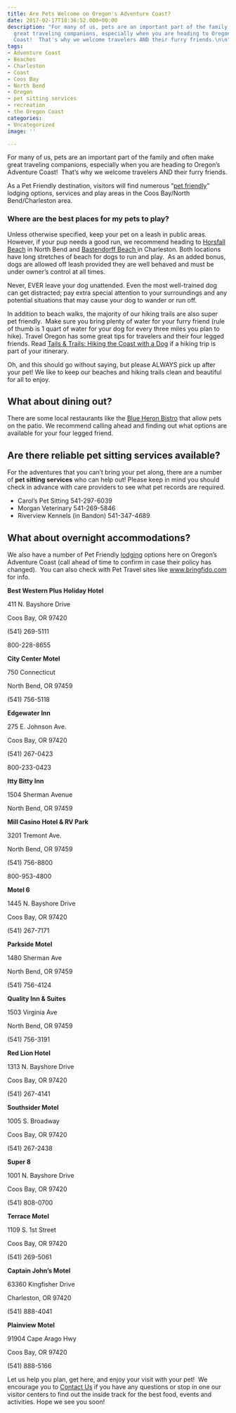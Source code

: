```yaml
---
title: Are Pets Welcome on Oregon's Adventure Coast?
date: 2017-02-17T18:36:52.000+00:00
description: "For many of us, pets are an important part of the family and often make
  great traveling companions, especially when you are heading to Oregon’s Adventure
  Coast!  That's why we welcome travelers AND their furry friends.\n\n"
tags:
- Adventure Coast
- Beaches
- Charleston
- Coast
- Coos Bay
- North Bend
- Oregon
- pet sitting services
- recreation
- the Oregon Coast
categories:
- Uncategorized
image: ''

---
```

For many of us, pets are an important part of the family and often make great traveling companions, especially when you are heading to Oregon’s Adventure Coast!  That’s why we welcome travelers AND their furry friends.

As a Pet Friendly destination, visitors will find numerous “<a href="/travelers-guide-traveling-with-pets/" target="_blank" rel="noopener noreferrer">pet friendly</a>” lodging options, services and play areas in the Coos Bay/North Bend/Charleston area.

### Where are the best places for my pets to play?

Unless otherwise specified, keep your pet on a leash in public areas. However, if your pup needs a good run, we recommend heading to <a href="http://www.oregonsadventurecoast.com/listings/horsfall-beach/" target="_blank" rel="noopener noreferrer">Horsfall Beach</a> in North Bend and <a href="http://www.oregonsadventurecoast.com/listings/bastendorff-beach/" target="_blank" rel="noopener noreferrer">Bastendorff Beach </a>in Charleston. Both locations have long stretches of beach for dogs to run and play.  As an added bonus, dogs are allowed off leash provided they are well behaved and must be under owner’s control at all times.

Never, EVER leave your dog unattended. Even the most well-trained dog can get distracted; pay extra special attention to your surroundings and any potential situations that may cause your dog to wander or run off.

In addition to beach walks, the majority of our hiking trails are also super pet friendly.  Make sure you bring plenty of water for your furry friend (rule of thumb is 1 quart of water for your dog for every three miles you plan to hike). Travel Oregon has some great tips for travelers and their four legged friends. Read <a href="http://traveloregon.com/trip-ideas/oregon-stories/tails-trails-hiking-the-coast-with-a-dog/" target="_blank" rel="noopener noreferrer">Tails & Trails: Hiking the Coast with a Dog</a> if a hiking trip is part of your itinerary.

Oh, and this should go without saying, but please ALWAYS pick up after your pet! We like to keep our beaches and hiking trails clean and beautiful for all to enjoy.

## What about dining out?

There are some local restaurants like the <a id="link-448" href="http://www.blueheronbistro.net/" target="_blank" rel="noopener noreferrer">Blue Heron Bistro</a> that allow pets on the patio. We recommend calling ahead and finding out what options are available for your four legged friend.

## Are there reliable pet sitting services available?

For the adventures that you can’t bring your pet along, there are a number of **pet sitting services** who can help out! Please keep in mind you should check in advance with care providers to see what pet records are required.

* Carol’s Pet Sitting 541-297-6039
* Morgan Veterinary 541-269-5846
* Riverview Kennels (in Bandon) 541-347-4689

## What about overnight accommodations?

We also have a number of Pet Friendly <a href="http://www.oregonsadventurecoast.com/lodging/" target="_blank" rel="noopener noreferrer">lodging</a> options here on Oregon’s Adventure Coast (call ahead of time to confirm in case their policy has changed).  You can also check with Pet Travel sites like <a href="https://www.bringfido.com/destination/city/coos_bay_or_us/" target="_blank" rel="noopener noreferrer">www.bringfido.com</a> for info.

**Best Western Plus Holiday Hotel**

411 N. Bayshore Drive

Coos Bay, OR 97420

(541) 269-5111

800-228-8655

**City Center Motel**

750 Connecticut

North Bend, OR 97459

(541) 756-5118

**Edgewater Inn**

275 E. Johnson Ave.

Coos Bay, OR 97420

(541) 267-0423

800-233-0423

**Itty Bitty Inn**

1504 Sherman Avenue

North Bend, OR 97459

**Mill Casino Hotel & RV Park**

3201 Tremont Ave.

North Bend, OR 97459

(541) 756-8800

800-953-4800

**Motel 6**

1445 N. Bayshore Drive

Coos Bay, OR 97420

(541) 267-7171

**Parkside Motel**

1480 Sherman Ave

North Bend, OR 97459

(541) 756-4124

**Quality Inn & Suites**

1503 Virginia Ave

North Bend, OR 97459

(541) 756-3191

**Red Lion Hotel**

1313 N. Bayshore Drive

Coos Bay, OR 97420

(541) 267-4141

**Southsider Motel**

1005 S. Broadway

Coos Bay, OR 97420

(541) 267-2438

**Super 8**

1001 N. Bayshore Drive

Coos Bay, OR 97420

(541) 808-0700

**Terrace Motel**

1109 S. 1st Street

Coos Bay, OR 97420

(541) 269-5061

**Captain John’s Motel**

63360 Kingfisher Drive

Charleston, OR 97420

(541) 888-4041

**Plainview Motel**

91904 Cape Arago Hwy

Coos Bay, OR 97420

(541) 888-5166

Let us help you plan, get here, and enjoy your visit with your pet!  We encourage you to <a href="http://www.oregonsadventurecoast.com/contact/" target="_blank" rel="noopener noreferrer">Contact Us</a> if you have any questions or stop in one our visitor centers to find out the inside track for the best food, events and activities. Hope we see you soon!